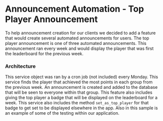 # Announcement Automation - Top Player Announcement

To help announcement creation for our clients we decided to add a feature that would
create several automated announcements for users. The top player announcement is
one of three automated announcements. This announcement ran every week and would
display the player that was first the leaderboard for the previous week.

### Architecture

This service object was ran by a cron job (not included) every Monday. This service
finds the player that achieved the most points in each group from the previous
week. An announcement is created and added to the database that will be seen to
everyone within that group. This feature also includes giving the top player a badge
that will be displayed on the leaderboard for a week. This service also includes the
method `set_as_top_player` for that badge to get set to be displayed elsewhere in the app.
Also in this sample is an example of some of the testing within our application.